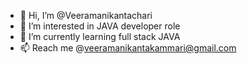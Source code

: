 - 👋 Hi, I’m @Veeramanikantachari
- 👀 I’m interested in JAVA developer role 
- 🌱 I’m currently learning full  stack JAVA 
- 📫 Reach me @veeramanikantakammari@gmail.com
<!---
Veeramanikantachari/Veeramanikantachari is a ✨ special ✨ repository because its `README.md` (this file) appears on your GitHub profile.
You can click the Preview link to take a look at your changes.
--->
